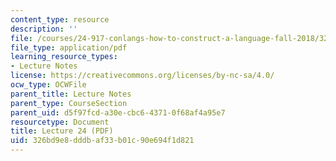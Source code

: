 ```yaml
---
content_type: resource
description: ''
file: /courses/24-917-conlangs-how-to-construct-a-language-fall-2018/326bd9e8dddbaf33b01c90e694f1d821_MIT24_917f18_lec24_writ_syst.pdf
file_type: application/pdf
learning_resource_types:
- Lecture Notes
license: https://creativecommons.org/licenses/by-nc-sa/4.0/
ocw_type: OCWFile
parent_title: Lecture Notes
parent_type: CourseSection
parent_uid: d5f97fcd-a30e-cbc6-4371-0f68af4a95e7
resourcetype: Document
title: Lecture 24 (PDF)
uid: 326bd9e8-dddb-af33-b01c-90e694f1d821
---
```


